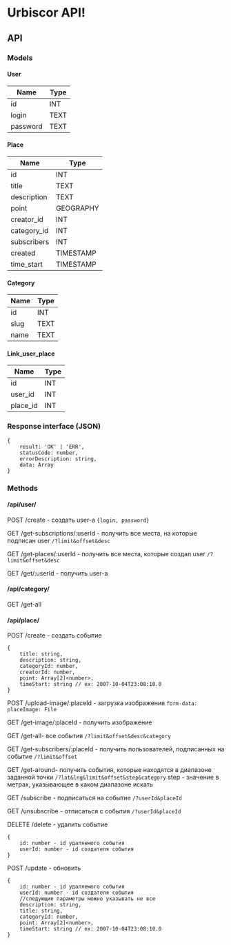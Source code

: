 Urbiscor API!
===================

API
-------------

### Models

#### User
Name     | Type
-------- | ---
id		 | INT
login    | TEXT
password | TEXT
#### Place
Name     | Type
-------- | ---
id		 | INT
title    | TEXT
description | TEXT
point | GEOGRAPHY
creator_id | INT
category_id | INT
subscribers | INT
created | TIMESTAMP
time_start | TIMESTAMP
#### Category
Name     | Type
-------- | ---
id		 | INT
slug | TEXT
name | TEXT
#### Link_user_place
Name     | Type
-------- | ---
id		 | INT
user_id | INT
place_id| INT

### Response interface (JSON)
    {
	    result: 'OK' | 'ERR',
	    statusCode: number,
	    errorDescription: string,
	    data: Array
    }
### Methods
#### /api/user/

POST /create - создать user-а
```{login, password}```

GET /get-subscriptions/:userId - получить все места, на которые подписан user
```/?limit&offset&desc```

GET /get-places/:userId - получить все места, которые создал user
```/?limit&offset&desc```

GET /get/:userId - получить user-а

#### /api/category/
GET /get-all
#### /api/place/
POST /create - создать событие

    {
	    title: string,
		description: string,
	    categoryId: number,
	    creatorId: number,
	    point: Array[2]<number>,
	    timeStart: string // ex: 2007-10-04T23:08:10.0
	}

POST /upload-image/:placeId - загрузка изображения
```form-data: placeImage: File```

GET /get-image/:placeId - получить изображение

GET /get-all- все события
```/?limit&offset&desc&category```

GET /get-subscribers/:placeId - получить пользователей, подписанных на событие
```/?limit&offset```

GET /get-around- получить события, которые находятся в диапазоне заданной точки 
```/?lat&lng&limit&offset&step&category```
step - значение в метрах, указывающее в каком диапазоне искать
	
GET /subscribe - подписаться на событие
```/?userId&placeId```

GET /unsubscribe - отписаться с события
```/?userId&placeId```

DELETE /delete - удалить событие

    {
	    id: number - id удаляемого события
	    userId: number - id создателя события
	}
POST /update - обновить

    {
	    id: number - id удаляемого события
	    userId: number - id создателя события
	    //следующие параметры можно указывать не все
	    description: string,
	    title: string,
	    categoryId: number,
	    point: Array[2]<number>,
	    timeStart: string // ex: 2007-10-04T23:08:10.0
	}

